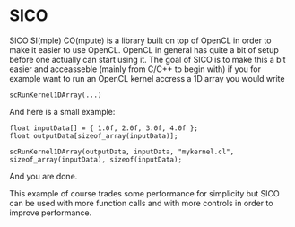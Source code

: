 SICO
=============

SICO SI(mple) CO(mpute) is a library built on top of OpenCL in order to make it easier to use OpenCL. OpenCL in general has quite a bit of setup before one actually can start using it. The goal of SICO is to make this a bit easier and acceasseble (mainly from C/C++ to begin with) if you for example want to run an OpenCL kernel accress a 1D array you would write

```
scRunKernel1DArray(...)
```  
  
And here is a small example:

```
float inputData[] = { 1.0f, 2.0f, 3.0f, 4.0f };
float outputData[sizeof_array(inputData)];

scRunKernel1DArray(outputData, inputData, "mykernel.cl", sizeof_array(inputData), sizeof(inputData);
```

And you are done.

This example of course trades some performance for simplicity but SICO can be used with more function calls and with more controls in order to improve performance.


